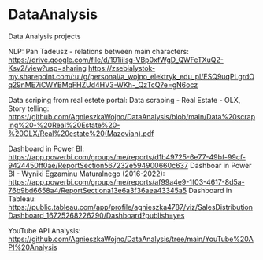 # DataAnalysis
Data Analysis projects

NLP: Pan Tadeusz - relations between main characters: https://drive.google.com/file/d/191iiIsg-VBp0xfWgD_QWFeTXuQ2-Ksv2/view?usp=sharing
https://zsebialystok-my.sharepoint.com/:u:/g/personal/a_wojno_elektryk_edu_pl/ESQ9uqPLgrdOq29nME7iCWYBMqFHZUd4HV3-WKh-_QzTcQ?e=gN6ocz

Data scriping from real estete portal:  Data scraping - Real Estate - OLX,  
   Story telling: https://github.com/AgnieszkaWojno/DataAnalysis/blob/main/Data%20scraping%20-%20Real%20Estate%20-%20OLX/Real%20estate%20(Mazovian).pdf

Dashboard in Power BI: https://app.powerbi.com/groups/me/reports/d1b49725-6e77-49bf-99cf-9424450ff0ae/ReportSection567232e594900660c637
Dashboar in Power BI - Wyniki Egzaminu Maturalnego (2016-2022):  https://app.powerbi.com/groups/me/reports/af99a4e9-1f03-4617-8d5a-76b9bd6658a4/ReportSectiona13e6a3f36aea43345a5
Dashboard in Tableau: https://public.tableau.com/app/profile/agnieszka4787/viz/SalesDistributionDashboard_16725268226290/Dashboard?publish=yes

YouTube API Analysis: https://github.com/AgnieszkaWojno/DataAnalysis/tree/main/YouTube%20API%20Analysis
